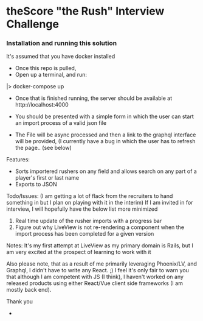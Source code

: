 # theScore "the Rush" Interview Challenge

### Installation and running this solution

It's assumed that you have docker installed

- Once this repo is pulled, 
- Open up a terminal, and run:

|> docker-compose up


- Once that is finished running, the server should be available at http://localhost:4000
- You should be presented with a simple form in which the user can start an import process of a valid json file

- The File will be async processed and then a link to the graphql interface will be provided,
(I currently have a bug in which the user has to refresh the page.. (see below)

Features: 
  - Sorts importered rushers on any field and allows search on any part of a player's first or last name
  - Exports to JSON

Todo/Issues:
(I am getting a lot of flack from the recruiters to hand something in but I plan on playing with it in the interim)
If I am invited in for interview, I will hopefully have the below list more minimized

1) Real time update of the rusher imports with a progress bar
2) Figure out why LiveView is not re-rendering a component when the import process has been completed for a given version


Notes:
It's my first attempt at LiveView as my primary domain is Rails, but I am very excited at the prospect of learning to work with it

Also please note, that as a result of me primarily leveraging Phoenix/LV, and Graphql, I didn't have to write any React. ;)  I feel it's only fair to warn you that although I am competent with JS (I think), I haven't worked on any released products using either React/Vue client side frameworks (I am mostly back end).

Thank you


- 

